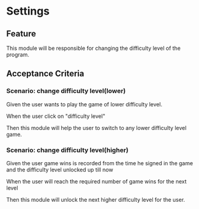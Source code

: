 # Settings

## Feature

This module will be responsible for changing
the difficulty level of the program.

## Acceptance Criteria

### Scenario: change difficulty level(lower)

Given the user wants to play the game of
lower difficulty level.

When the user click on "difficulty level"

Then this module will help the user to switch
to any lower difficulty level game.

### Scenario: change difficulty level(higher)

Given the user game wins is recorded from the
time he signed in the game and the difficulty
level unlocked up till now

When the user will reach the required number
of game wins for the next level

Then this module will unlock the next higher
difficulty level for the user.
